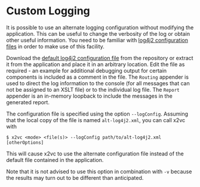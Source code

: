 # Custom Logging

It is possible to use an alternate logging configuration without modifying the application. This can be useful to change
the verbosity of the log or obtain other useful information. You need to be familiar with
[log4j2 configuration files](https://logging.apache.org/log4j/2.x/manual/configuration.html) in order to make use of this
facility.

Download the
[default log4j2 configuration file](https://raw.githubusercontent.com/x2vc/x2vc/main/src/main/resources/default-log4j2.xml)
from the repository or extract it from the application and place it in an arbitrary location. Edit the file as required - an
example for additional debugging output for certain components is included as a comment in the file. The `Routing` appender is
used to direct the log information to the console (for all messages that can not be assigned to an XSLT file) or to the
individual log file. The `Report` appender is an in-memory loopback to include the messages in the generated report.

The configuration file is specified using the option `--logConfig`. Assuming that the local copy of the file is named
`alt-log4j2.xml`, you can call x2vc with

```
$ x2vc <mode> <file(s)> --logConfig path/to/alt-log4j2.xml [otherOptions]
```

This will cause x2vc to use the alternate configuration file instead of the default file contained in the application.

Note that it is not advised to use this option in combination with `-v` because the results may turn out to be
different than anticipated.
